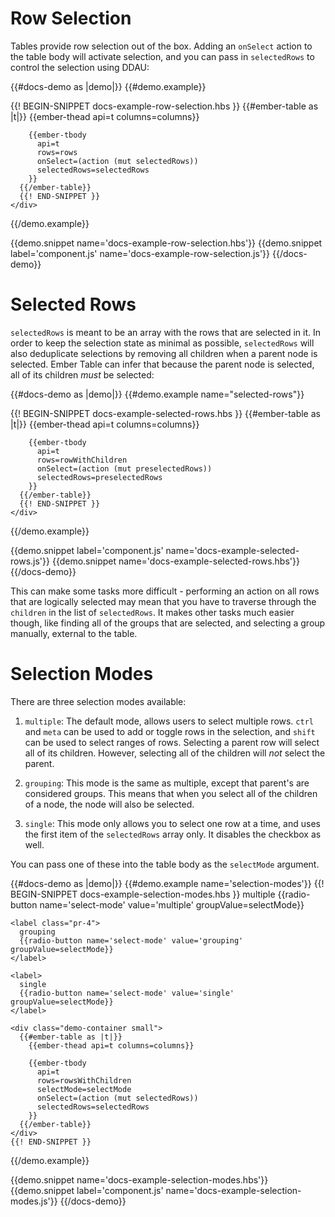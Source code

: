 # Row Selection

Tables provide row selection out of the box. Adding an `onSelect` action to the
table body will activate selection, and you can pass in `selectedRows` to
control the selection using DDAU:

{{#docs-demo as |demo|}}
  {{#demo.example}}
    <div class="demo-container small">
      {{! BEGIN-SNIPPET docs-example-row-selection.hbs }}
      {{#ember-table as |t|}}
        {{ember-thead api=t columns=columns}}

        {{ember-tbody
          api=t
          rows=rows
          onSelect=(action (mut selectedRows))
          selectedRows=selectedRows
        }}
      {{/ember-table}}
      {{! END-SNIPPET }}
    </div>
  {{/demo.example}}

  {{demo.snippet name='docs-example-row-selection.hbs'}}
  {{demo.snippet label='component.js' name='docs-example-row-selection.js'}}
{{/docs-demo}}

# Selected Rows

`selectedRows` is meant to be an array with the rows that are selected in it.
In order to keep the selection state as minimal as possible, `selectedRows` will
also deduplicate selections by removing all children when a parent node is
selected. Ember Table can infer that because the parent node is selected, all of
its children _must_ be selected:

{{#docs-demo as |demo|}}
  {{#demo.example name="selected-rows"}}
    <div class="demo-container small">
      {{! BEGIN-SNIPPET docs-example-selected-rows.hbs }}
      {{#ember-table as |t|}}
        {{ember-thead api=t columns=columns}}

        {{ember-tbody
          api=t
          rows=rowWithChildren
          onSelect=(action (mut preselectedRows))
          selectedRows=preselectedRows
        }}
      {{/ember-table}}
      {{! END-SNIPPET }}
    </div>
  {{/demo.example}}

  {{demo.snippet label='component.js' name='docs-example-selected-rows.js'}}
  {{demo.snippet name='docs-example-selected-rows.hbs'}}
{{/docs-demo}}

This can make some tasks more difficult - performing an action on all rows that
are logically selected may mean that you have to traverse through the `children`
in the list of `selectedRows`. It makes other tasks much easier though, like
finding all of the groups that are selected, and selecting a group manually,
external to the table.

# Selection Modes

There are three selection modes available:

1. `multiple`: The default mode, allows users to select multiple rows. `ctrl`
  and `meta` can be used to add or toggle rows in the selection, and `shift` can
  be used to select ranges of rows. Selecting a parent row will select all of
  its children. However, selecting all of the children will _not_ select the
  parent.

2. `grouping`: This mode is the same as multiple, except that parent's are
  considered groups. This means that when you select all of the children of a
  node, the node will also be selected.

3. `single`: This mode only allows you to select one row at a time, and uses the
  first item of the `selectedRows` array only. It disables the checkbox as well.

You can pass one of these into the table body as the `selectMode` argument.

{{#docs-demo as |demo|}}
  {{#demo.example name='selection-modes'}}
    {{! BEGIN-SNIPPET docs-example-selection-modes.hbs }}
    <label class="pr-4">
      multiple
      {{radio-button name='select-mode' value='multiple' groupValue=selectMode}}
    </label>

    <label class="pr-4">
      grouping
      {{radio-button name='select-mode' value='grouping' groupValue=selectMode}}
    </label>

    <label>
      single
      {{radio-button name='select-mode' value='single' groupValue=selectMode}}
    </label>

    <div class="demo-container small">
      {{#ember-table as |t|}}
        {{ember-thead api=t columns=columns}}

        {{ember-tbody
          api=t
          rows=rowsWithChildren
          selectMode=selectMode
          onSelect=(action (mut selectedRows))
          selectedRows=selectedRows
        }}
      {{/ember-table}}
    </div>
    {{! END-SNIPPET }}
  {{/demo.example}}

  {{demo.snippet name='docs-example-selection-modes.hbs'}}
  {{demo.snippet label='component.js' name='docs-example-selection-modes.js'}}
{{/docs-demo}}
